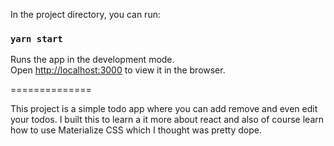 
In the project directory, you can run:
### `yarn start`

Runs the app in the development mode.<br />
Open [http://localhost:3000](http://localhost:3000) to view it in the browser.

==============

This project is a simple todo app where you can add remove and even edit your todos. I built this to learn a it more about react and also of course learn how to use Materialize CSS which I thought was pretty dope.

